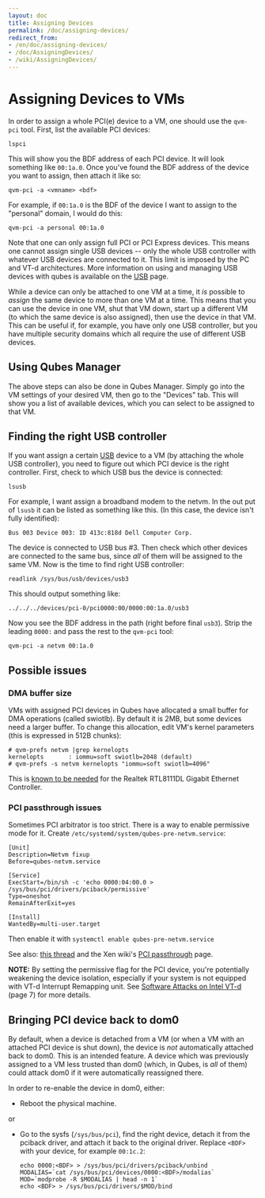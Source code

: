 ```yaml
---
layout: doc
title: Assigning Devices
permalink: /doc/assigning-devices/
redirect_from:
- /en/doc/assigning-devices/
- /doc/AssigningDevices/
- /wiki/AssigningDevices/
---
```


Assigning Devices to VMs
========================

In order to assign a whole PCI(e) device to a VM, one should use the `qvm-pci`
tool. First, list the available PCI devices:

~~~
lspci
~~~

This will show you the BDF address of each PCI device. It will look something
like `00:1a.0`. Once you've found the BDF address of the device you want to
assign, then attach it like so:

~~~
qvm-pci -a <vmname> <bdf>
~~~

For example, if `00:1a.0` is the BDF of the device I want to assign to the
"personal" domain, I would do this:

~~~
qvm-pci -a personal 00:1a.0
~~~

Note that one can only assign full PCI or PCI Express devices. This means one
cannot assign single USB devices -- only the whole USB controller with whatever
USB devices are connected to it. This limit is imposed by the PC and VT-d
architectures. More information on using and managing USB devices with qubes is
available on the [USB] page.

While a device can only be attached to one VM at a time, it *is* possible to
*assign* the same device to more than one VM at a time. This means that you can
use the device in one VM, shut that VM down, start up a different VM (to which
the same device is also assigned), then use the device in that VM. This can be
useful if, for example, you have only one USB controller, but you have multiple
security domains which all require the use of different USB devices.


Using Qubes Manager
-------------------

The above steps can also be done in Qubes Manager. Simply go into the VM
settings of your desired VM, then go to the "Devices" tab. This will show you a
list of available devices, which you can select to be assigned to that VM.


Finding the right USB controller
--------------------------------

If you want assign a certain [USB] device to a VM (by attaching the whole
USB controller), you need to figure out which PCI device is the right
controller. First, check to which USB bus the device is connected:

~~~
lsusb
~~~

For example, I want assign a broadband modem to the netvm. In the out put of
`lsusb` it can be listed as something like this. (In this case, the device isn't
fully identified):

~~~
Bus 003 Device 003: ID 413c:818d Dell Computer Corp.
~~~

The device is connected to USB bus \#3. Then check which other devices are
connected to the same bus, since *all* of them will be assigned to the same VM.
Now is the time to find right USB controller:

~~~
readlink /sys/bus/usb/devices/usb3
~~~

This should output something like:

~~~
../../../devices/pci-0/pci0000:00/0000:00:1a.0/usb3
~~~

Now you see the BDF address in the path (right before final `usb3`). Strip the
leading `0000:` and pass the rest to the `qvm-pci` tool:

~~~
qvm-pci -a netvm 00:1a.0
~~~


Possible issues
---------------

### DMA buffer size

VMs with assigned PCI devices in Qubes have allocated a small buffer for DMA
operations (called swiotlb). By default it is 2MB, but some devices need a
larger buffer. To change this allocation, edit VM's kernel parameters (this is
expressed in 512B chunks):

~~~
# qvm-prefs netvm |grep kernelopts
kernelopts       : iommu=soft swiotlb=2048 (default)
# qvm-prefs -s netvm kernelopts "iommu=soft swiotlb=4096"
~~~

This is [known to be needed][ml1] for the Realtek RTL8111DL Gigabit Ethernet
Controller.

### PCI passthrough issues

Sometimes PCI arbitrator is too strict. There is a way to enable permissive mode
for it. Create `/etc/systemd/system/qubes-pre-netvm.service`:

~~~
[Unit]
Description=Netvm fixup
Before=qubes-netvm.service

[Service]
ExecStart=/bin/sh -c 'echo 0000:04:00.0 > /sys/bus/pci/drivers/pciback/permissive'
Type=oneshot
RemainAfterExit=yes

[Install]
WantedBy=multi-user.target
~~~

Then enable it with `systemctl enable qubes-pre-netvm.service`

See also: [this thread][ml2] and the Xen wiki's [PCI passthrough] page.

**NOTE:** By setting the permissive flag for the PCI device, you're potentially
weakening the device isolation, especially if your system is not equipped with
VT-d Interrupt Remapping unit. See [Software Attacks on Intel VT-d] (page 7)
for more details.


Bringing PCI device back to dom0
--------------------------------

By default, when a device is detached from a VM (or when a VM with an attached
PCI device is shut down), the device is *not* automatically attached back to
dom0. This is an intended feature. A device which was previously assigned to a
VM less trusted than dom0 (which, in Qubes, is *all* of them) could attack dom0
if it were automatically reassigned there.

In order to re-enable the device in dom0, either:

 *  Reboot the physical machine.

or

 *  Go to the sysfs (`/sys/bus/pci`), find the right device, detach it from the
    pciback driver, and attach it back to the original driver. Replace `<BDF>`
    with your device, for example `00:1c.2`:

    ~~~
    echo 0000:<BDF> > /sys/bus/pci/drivers/pciback/unbind
    MODALIAS=`cat /sys/bus/pci/devices/0000:<BDF>/modalias`
    MOD=`modprobe -R $MODALIAS | head -n 1`
    echo <BDF> > /sys/bus/pci/drivers/$MOD/bind 
    ~~~


[usb]: /doc/usb/
[ml1]: https://groups.google.com/group/qubes-devel/browse_thread/thread/631c4a3a9d1186e3
[ml2]: https://groups.google.com/forum/#!topic/qubes-users/Fs94QAc3vQI
[PCI passthrough]: https://wiki.xen.org/wiki/Xen_PCI_Passthrough
[Software Attacks on Intel VT-d]: https://invisiblethingslab.com/resources/2011/Software%20Attacks%20on%20Intel%20VT-d.pdf

